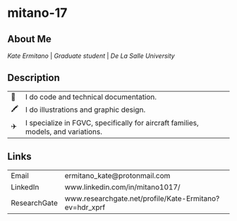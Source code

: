 <h1>mitano-17</h1>

<h2>About Me</h2>
<i>Kate Ermitano</i> | <i>Graduate student</i> | <i>De La Salle University</i> <br/>

<h2>Description</h2>

<table>
  <tr>
    <td>📝</td>
    <td>I do code and technical documentation.</td>
  </tr>
  <tr>
    <td>🖍</td>
    <td>I do illustrations and graphic design.</td>
  </tr>
   <tr>
    <td>✈️</td>
    <td>I specialize in FGVC, specifically for aircraft families, models, and variations.</td>
  </tr>
</table> 

<h2>Links</h2>
 <table>
  <tr>
    <td>Email</td>
    <td>ermitano_kate@protonmail.com</td>
  </tr>
  <tr>
    <td>LinkedIn</td>
    <td>www.linkedin.com/in/mitano1017/</td>
  </tr>
   <tr>
    <td>ResearchGate</td>
    <td>www.researchgate.net/profile/Kate-Ermitano?ev=hdr_xprf</td>
  </tr>
</table> 
